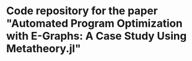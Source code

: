 # Code repository for the paper "Automated Program Optimization with E-Graphs: A Case Study Using Metatheory.jl"
